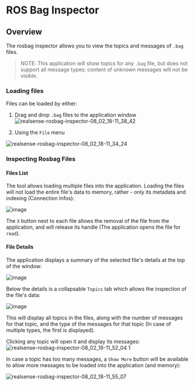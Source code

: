 # ROS Bag Inspector



## Overview

The rosbag inspector allows you to view the topics and messages of `.bag` files.

> NOTE: This application will show topics for any `.bag` file, but does not support all message types; content of unknown messages will not be visible.


### Loading files

Files can be loaded by either:
1. Drag and drop `.bag` files to the application window
  ![realsense-rosbag-inspector-08_02_18-11_38_42](https://user-images.githubusercontent.com/22654243/35965851-cbc7ac3c-0cc4-11e8-8d9e-163c87b00482.gif)

2. Using the `File` menu

  ![realsense-rosbag-inspector-08_02_18-11_34_24](https://user-images.githubusercontent.com/22654243/35965602-18e47c1c-0cc4-11e8-8e08-677b5e876d85.gif)

### Inspecting Rosbag Files
#### Files List

The tool allows loading multiple files into the application. Loading the files will not load the entire file's data to memory, rather - only its metadata and indexing (Connection Infos):

![image](https://user-images.githubusercontent.com/22654243/35966006-47fd1e4a-0cc5-11e8-9c42-2f70ce63dc89.png)

The `X` button next to each file allows the removal of the file from the application, and will release its handle (The application opens the file for `read`).

#### File Details

The application displays a summary of the selected file's details at the top of the window:

![image](https://user-images.githubusercontent.com/22654243/35965911-f4e3833e-0cc4-11e8-8129-fceaf442ac21.png)

Below the details is a collapsable `Topics` tab which allows the inspection of the file's data:

![image](https://user-images.githubusercontent.com/22654243/35966296-1996c21c-0cc6-11e8-8c70-2ce51ec1d542.png)

This will display all topics in the files, along with the number of messages for that topic, and the type of the messages for that topic (In case of multiple types, the first is displayed).

Clicking any topic will open it and display its messages:
![realsense-rosbag-inspector-08_02_18-11_52_04 1](https://user-images.githubusercontent.com/22654243/35966514-a99e8a7a-0cc6-11e8-9088-9afb31ec4383.gif)

In case a topic has too many messages, a `Show More` button will be available to allow more messages to be loaded into the application (and memory):


![realsense-rosbag-inspector-08_02_18-11_55_07](https://user-images.githubusercontent.com/22654243/35966651-263d4ddc-0cc7-11e8-9c66-d81ff4f91e40.gif)
